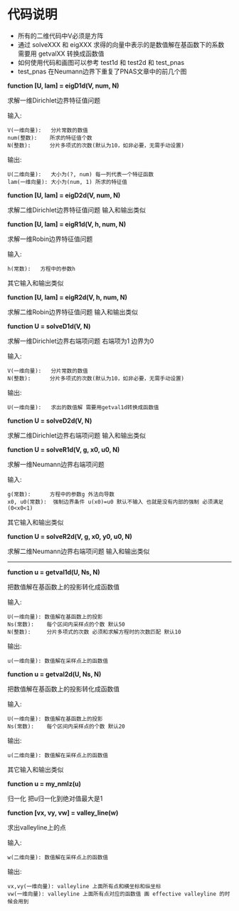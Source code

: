 # 代码说明

* 所有的二维代码中V必须是方阵
* 通过 solveXXX 和 eigXXX 求得的向量中表示的是数值解在基函数下的系数 需要用 getvalXX 转换成函数值
* 如何使用代码和画图可以参考 test1d 和 test2d 和 test_pnas
* test_pnas 在Neumann边界下重复了PNAS文章中的前几个图  

**function [U, lam] = eigD1d(V, num, N)**

求解一维Dirichlet边界特征值问题

输入:

    V(一维向量):   分片常数的数值
    num(整数):    所求的特征值个数
    N(整数):      分片多项式的次数(默认为10，如非必要，无需手动设置)

输出:

    U(二维向量):   大小为(?, num) 每一列代表一个特征函数
    lam(一维向量): 大小为(num, 1) 所求的特征值

**function [U, lam] = eigD2d(V, num, N)**

求解二维Dirichlet边界特征值问题 输入和输出类似

**function [U, lam] = eigR1d(V, h, num, N)**

求解一维Robin边界特征值问题

输入:

    h(常数):   方程中的参数h

其它输入和输出类似

**function [U, lam] = eigR2d(V, h, num, N)**

求解二维Robin边界特征值问题 输入和输出类似

**function U = solveD1d(V, N)**

求解一维Dirichlet边界右端项问题 右端项为1 边界为0

输入:

    V(一维向量):   分片常数的数值
    N(整数):      分片多项式的次数(默认为10，如非必要，无需手动设置)

输出:

    U(一维向量):   求出的数值解 需要用getval1d转换成函数值

**function U = solveD2d(V, N)**

求解二维Dirichlet边界右端项问题 输入和输出类似

**function U = solveR1d(V, g, x0, u0, N)**

求解一维Neumann边界右端项问题

输入:

    g(常数):      方程中的参数g 外法向导数
    x0, u0(常数):  强制边界条件 u(x0)=u0 默认不输入 也就是没有内部的强制 必须满足(0<x0<1)

其它输入和输出类似

**function U = solveR2d(V, g, x0, y0, u0, N)**

求解二维Neumann边界右端项问题 输入和输出类似

--------

**function u = getval1d(U, Ns, N)**

把数值解在基函数上的投影转化成函数值

输入:

    U(一维向量): 数值解在基函数上的投影
    Ns(常数):    每个区间内采样点的个数 默认50
    N(整数):     分片多项式的次数 必须和求解方程时的次数匹配 默认10

输出:

    u(一维向量): 数值解在采样点上的函数值

**function u = getval2d(U, Ns, N)**

把数值解在基函数上的投影转化成函数值

输入:

    U(一维向量): 数值解在基函数上的投影
    Ns(常数):    每个区间内采样点的个数 默认20

输出:

    u(二维向量): 数值解在采样点上的函数值

其它输入和输出类似

**function u = my_nmlz(u)**

归一化 把u归一化到绝对值最大是1

**function [vx, vy, vw] = valley_line(w)**

求出valleyline上的点

输入:

    w(二维向量): 数值解在采样点上的函数值

输出:

    vx,vy(一维向量): valleyline 上面所有点和横坐标和纵坐标
    vw(一维向量): valleyline 上面所有点对应的函数值 画 effective valleyline 的时候会用到
